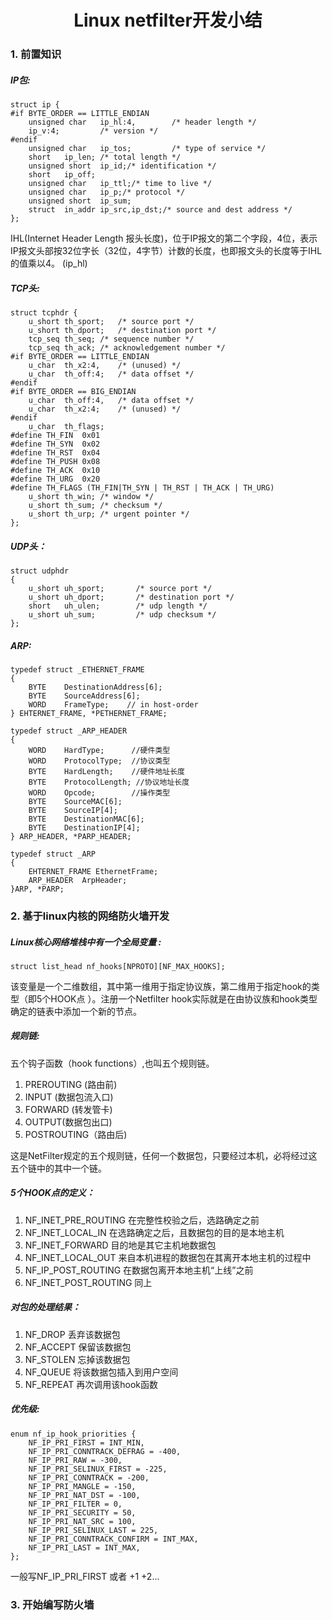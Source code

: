 # <center> Linux netfilter开发小结 </center>

### 1. 前置知识

##### IP包:

    struct ip {
    #if BYTE_ORDER == LITTLE_ENDIAN
	    unsigned char	ip_hl:4,		/* header length */
	    ip_v:4;			/* version */
    #endif
	    unsigned char	ip_tos;			/* type of service */
	    short	ip_len;	/* total length */
	    unsigned short	ip_id;/* identification */
	    short	ip_off;		
	    unsigned char	ip_ttl;/* time to live */
	    unsigned char	ip_p;/* protocol */
	    unsigned short	ip_sum;
        struct  in_addr ip_src,ip_dst;/* source and dest address */
    };
IHL(Internet Header Length 报头长度)，位于IP报文的第二个字段，4位，表示IP报文头部按32位字长（32位，4字节）计数的长度，也即报文头的长度等于IHL的值乘以4。 (ip_hl)


##### TCP头:

    struct tcphdr {
	    u_short	th_sport;	/* source port */
	    u_short	th_dport;	/* destination port */
	    tcp_seq	th_seq;	/* sequence number */
	    tcp_seq	th_ack;	/* acknowledgement number */
    #if BYTE_ORDER == LITTLE_ENDIAN
	    u_char	th_x2:4,	/* (unused) */
        u_char  th_off:4;	/* data offset */
    #endif
    #if BYTE_ORDER == BIG_ENDIAN
	    u_char	th_off:4,	/* data offset */
        u_char  th_x2:4;	/* (unused) */
    #endif
	    u_char	th_flags;
    #define	TH_FIN	0x01
    #define	TH_SYN	0x02
    #define	TH_RST	0x04
    #define	TH_PUSH	0x08
    #define	TH_ACK	0x10
    #define	TH_URG	0x20
    #define TH_FLAGS (TH_FIN|TH_SYN | TH_RST | TH_ACK | TH_URG)
	    u_short	th_win;	/* window */
	    u_short	th_sum;	/* checksum */
	    u_short	th_urp;	/* urgent pointer */
    };

##### UDP头：

    struct udphdr
    {
	    u_short	uh_sport;       /* source port */
	    u_short	uh_dport;       /* destination port */
	    short	uh_ulen;        /* udp length */
	    u_short	uh_sum;         /* udp checksum */
    };
    
##### ARP:

    typedef struct _ETHERNET_FRAME
    {
        BYTE    DestinationAddress[6];
        BYTE    SourceAddress[6];
        WORD    FrameType;    // in host-order
    } EHTERNET_FRAME, *PETHERNET_FRAME;

    typedef struct _ARP_HEADER
    {
        WORD    HardType;      //硬件类型
        WORD    ProtocolType;  //协议类型
        BYTE    HardLength;    //硬件地址长度
        BYTE    ProtocolLength; //协议地址长度
        WORD    Opcode;        //操作类型
        BYTE    SourceMAC[6];
        BYTE    SourceIP[4];
        BYTE    DestinationMAC[6];
        BYTE    DestinationIP[4];
    } ARP_HEADER, *PARP_HEADER;

    typedef struct _ARP
    {
        EHTERNET_FRAME EthernetFrame;
        ARP_HEADER  ArpHeader;
    }ARP, *PARP;
    
### 2. 基于linux内核的网络防火墙开发

##### Linux核心网络堆栈中有一个全局变量 : 

    struct list_head nf_hooks[NPROTO][NF_MAX_HOOKS];

该变量是一个二维数组，其中第一维用于指定协议族，第二维用于指定hook的类型（即5个HOOK点 ）。注册一个Netfilter hook实际就是在由协议族和hook类型确定的链表中添加一个新的节点。 

##### 规则链:

五个钩子函数（hook functions）,也叫五个规则链。

1. PREROUTING (路由前)
2. INPUT (数据包流入口)
3. FORWARD (转发管卡)
4. OUTPUT(数据包出口)
5. POSTROUTING（路由后)

这是NetFilter规定的五个规则链，任何一个数据包，只要经过本机，必将经过这五个链中的其中一个链。 

##### 5个HOOK点的定义：

1. NF_INET_PRE_ROUTING    在完整性校验之后，选路确定之前
1. NF_INET_LOCAL_IN        在选路确定之后，且数据包的目的是本地主机
1. NF_INET_FORWARD        目的地是其它主机地数据包
1. NF_INET_LOCAL_OUT     来自本机进程的数据包在其离开本地主机的过程中
1. NF_IP_POST_ROUTING    在数据包离开本地主机“上线”之前 
1. NF_INET_POST_ROUTING 同上

##### 对包的处理结果：

1. NF_DROP        丢弃该数据包
1. NF_ACCEPT    保留该数据包
1. NF_STOLEN    忘掉该数据包
1. NF_QUEUE     将该数据包插入到用户空间
1. NF_REPEAT    再次调用该hook函数 

##### 优先级:

    enum nf_ip_hook_priorities {
        NF_IP_PRI_FIRST = INT_MIN,
        NF_IP_PRI_CONNTRACK_DEFRAG = -400,
        NF_IP_PRI_RAW = -300,
        NF_IP_PRI_SELINUX_FIRST = -225,
        NF_IP_PRI_CONNTRACK = -200,
        NF_IP_PRI_MANGLE = -150,
        NF_IP_PRI_NAT_DST = -100,
        NF_IP_PRI_FILTER = 0,
        NF_IP_PRI_SECURITY = 50,
        NF_IP_PRI_NAT_SRC = 100,
        NF_IP_PRI_SELINUX_LAST = 225,
        NF_IP_PRI_CONNTRACK_CONFIRM = INT_MAX,
        NF_IP_PRI_LAST = INT_MAX,
    };

一般写NF_IP_PRI_FIRST 或者 +1 +2...

### 3. 开始编写防火墙

